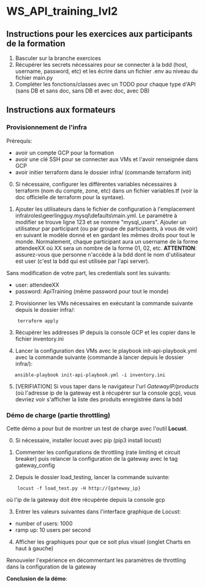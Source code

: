 # WS_API_training_lvl2

## Instructions pour les exercices aux participants de la formation

1. Basculer sur la branche exercices
2. Récupérer les secrets nécessaires pour se connecter à la bdd (host, username, password, etc) et les écrire dans un fichier .env au niveau du fichier main.py
3. Compléter les fonctions/classes avec un TODO pour chaque type d'API (sans DB et sans doc, sans DB et avec doc, avec DB)

## Instructions aux formateurs

### Provisionnement de l'infra

Prérequis:

- avoir un compte GCP pour la formation
- avoir une clé SSH pour se connecter aux VMs et l'avoir renseignée dans GCP
- avoir initier terraform dans le dossier infra/ (commande terraform init)

0. Si nécessaire, configurer les différentes variables nécessaires à terraform (nom du compte, zone, etc) dans un fichier variables.tf (voir la doc officielle de terraform pour la syntaxe).

1. Ajouter les utilisateurs dans le fichier de configuration à l'emplacement infra\roles\geerlingguy.mysql\defaults\main.yml. Le paramètre à modifier se trouve ligne 123 et se nomme "mysql_users". Ajouter un utilisateur par participant (ou par groupe de participants, à vous de voir) en suivant le modèle donné et en gardant les mêmes droits pour tout le monde. Normalement, chaque participant aura un username de la forme attendeeXX où XX sera un nombre de la forme 01, 02, etc.
   **ATTENTION**: assurez-vous que personne n'accède à la bdd dont le nom d'utilisateur est user (c'est la bdd qui est utilisée par l'api server).

Sans modification de votre part, les credentials sont les suivants:

- user: attendeeXX
- password: ApiTraining (même password pour tout le monde)

2. Provisionner les VMs nécessaires en exécutant la commande suivante depuis le dossier infra/:

```
    terraform apply
```

3. Récupérer les addresses IP depuis la console GCP et les copier dans le fichier inventory.ini

4. Lancer la configuration des VMs avec le playbook init-api-playbook.yml avec la commande suivante (commande à lancer depuis le dossier infra/):

```
   ansible-playbook init-api-playbook.yml -i inventory.ini
```

5. [VERIFIATION] Si vous taper dans le navigateur l'url _GatewayIP/products_ (où l'adresse ip de la gateway est à récupérer sur la console gcp), vous devriez voir s'afficher la liste des produits enregistrée dans la bdd

### Démo de charge (partie throttling)

Cette démo a pour but de montrer un test de charge avec l'outil **Locust**.

0. Si nécessaire, installer locust avec pip (pip3 install locust)

1. Commenter les configurations de throttling (rate limiting et circuit breaker) puis relancer la configuration de la gateway avec le tag gateway_config

2. Depuis le dossier load_testing, lancer la commande suivante:

```
    locust -f load_test.py -H http://{gateway_ip}
```

où l'ip de la gateway doit être récupérée depuis la console gcp

3. Entrer les valeurs suivantes dans l'interface graphique de Locust:

- number of users: 1000
- ramp up: 10 users per second

4. Afficher les graphiques pour que ce soit plus visuel (onglet Charts en haut à gauche)

Renouveler l'expérience en décommentant les paramètres de throttling dans la configuration de la gateway

**Conclusion de la démo**:
